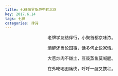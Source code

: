 ```yaml
---
title: 七律俄罗斯游中转北京
key: 2017.6.14
tags: 七律
categories: 律诗
---
```


<p align="center">老牌学友结伴行，小聚首都京味浓。
</p>
<p align="center">酒醉还当论国事，话多何止说家情。
</p>
<p align="center">大葱炒肉不嫌土，豆豉蒸鱼莫喊腥。
</p>
<p align="center">在外吃喝图痛快，呼呼一醒又携程。
</p>
